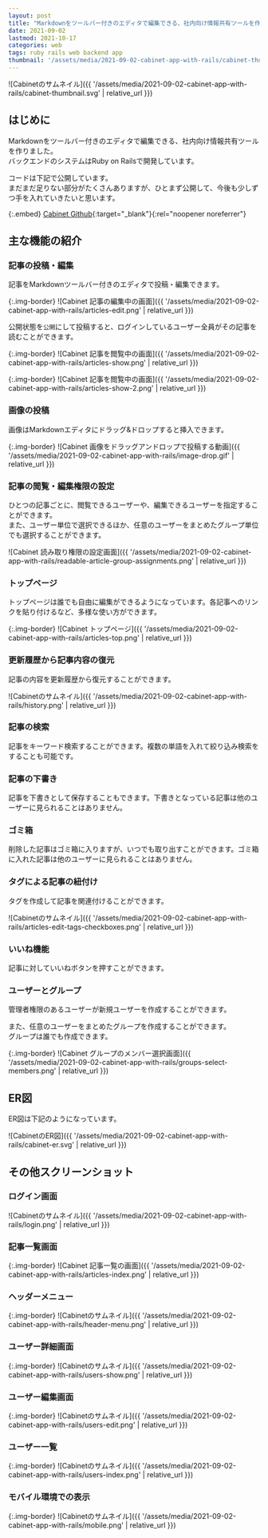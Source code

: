 ```yaml
---
layout: post
title: "Markdownをツールバー付きのエディタで編集できる、社内向け情報共有ツールを作りました"
date: 2021-09-02
lastmod: 2021-10-17
categories: web
tags: ruby rails web backend app
thumbnail: '/assets/media/2021-09-02-cabinet-app-with-rails/cabinet-thumbnail.png'
---
```


![Cabinetのサムネイル]({{ '/assets/media/2021-09-02-cabinet-app-with-rails/cabinet-thumbnail.svg' | relative_url }})

## はじめに

Markdownをツールバー付きのエディタで編集できる、社内向け情報共有ツールを作りました。  
バックエンドのシステムはRuby on Railsで開発しています。

コードは下記で公開しています。  
まだまだ足りない部分がたくさんありますが、ひとまず公開して、今後も少しずつ手を入れていきたいと思います。

{:.embed}
[Cabinet Github](https://github.com/flatpaq/cabinet){:target="_blank"}{:rel="noopener noreferrer"}

## 主な機能の紹介


### 記事の投稿・編集

記事をMarkdownツールバー付きのエディタで投稿・編集できます。  


{:.img-border}
![Cabinet 記事の編集中の画面]({{ '/assets/media/2021-09-02-cabinet-app-with-rails/articles-edit.png' | relative_url }})


公開状態を`公開`にして投稿すると、ログインしているユーザー全員がその記事を読むことができます。

{:.img-border}
![Cabinet 記事を閲覧中の画面]({{ '/assets/media/2021-09-02-cabinet-app-with-rails/articles-show.png' | relative_url }})

{:.img-border}
![Cabinet 記事を閲覧中の画面]({{ '/assets/media/2021-09-02-cabinet-app-with-rails/articles-show-2.png' | relative_url }})


### 画像の投稿

画像はMarkdownエディタにドラッグ&ドロップすると挿入できます。


{:.img-border}
![Cabinet 画像をドラッグアンドロップで投稿する動画]({{ '/assets/media/2021-09-02-cabinet-app-with-rails/image-drop.gif' | relative_url }})


### 記事の閲覧・編集権限の設定

ひとつの記事ごとに、閲覧できるユーザーや、編集できるユーザーを指定することができます。  
また、ユーザー単位で選択できるほか、任意のユーザーをまとめたグループ単位でも選択することができます。


![Cabinet 読み取り権限の設定画面]({{ '/assets/media/2021-09-02-cabinet-app-with-rails/readable-article-group-assignments.png' | relative_url }})


### トップページ

トップページは誰でも自由に編集ができるようになっています。各記事へのリンクを貼り付けるなど、多様な使い方ができます。

{:.img-border}
![Cabinet トップページ]({{ '/assets/media/2021-09-02-cabinet-app-with-rails/articles-top.png' | relative_url }})




### 更新履歴から記事内容の復元

記事の内容を更新履歴から復元することができます。  

![Cabinetのサムネイル]({{ '/assets/media/2021-09-02-cabinet-app-with-rails/history.png' | relative_url }})


### 記事の検索

記事をキーワード検索することができます。複数の単語を入れて絞り込み検索をすることも可能です。

### 記事の下書き

記事を下書きとして保存することもできます。下書きとなっている記事は他のユーザーに見られることはありません。

### ゴミ箱

削除した記事はゴミ箱に入りますが、いつでも取り出すことができます。ゴミ箱に入れた記事は他のユーザーに見られることはありません。





### タグによる記事の紐付け

タグを作成して記事を関連付けることができます。

![Cabinetのサムネイル]({{ '/assets/media/2021-09-02-cabinet-app-with-rails/articles-edit-tags-checkboxes.png' | relative_url }})


### いいね機能

記事に対していいねボタンを押すことができます。


### ユーザーとグループ

管理者権限のあるユーザーが新規ユーザーを作成することができます。

また、任意のユーザーをまとめたグループを作成することができます。  
グループは誰でも作成できます。  

{:.img-border}
![Cabinet グループのメンバー選択画面]({{ '/assets/media/2021-09-02-cabinet-app-with-rails/groups-select-members.png' | relative_url }})



## ER図

ER図は下記のようになっています。

![CabinetのER図]({{ '/assets/media/2021-09-02-cabinet-app-with-rails/cabinet-er.svg' | relative_url }})


## その他スクリーンショット

### ログイン画面

![Cabinetのサムネイル]({{ '/assets/media/2021-09-02-cabinet-app-with-rails/login.png' | relative_url }})


### 記事一覧画面

{:.img-border}
![Cabinet 記事一覧の画面]({{ '/assets/media/2021-09-02-cabinet-app-with-rails/articles-index.png' | relative_url }})


### ヘッダーメニュー

{:.img-border}
![Cabinetのサムネイル]({{ '/assets/media/2021-09-02-cabinet-app-with-rails/header-menu.png' | relative_url }})


### ユーザー詳細画面

{:.img-border}
![Cabinetのサムネイル]({{ '/assets/media/2021-09-02-cabinet-app-with-rails/users-show.png' | relative_url }})

### ユーザー編集画面


{:.img-border}
![Cabinetのサムネイル]({{ '/assets/media/2021-09-02-cabinet-app-with-rails/users-edit.png' | relative_url }})

### ユーザー一覧

{:.img-border}
![Cabinetのサムネイル]({{ '/assets/media/2021-09-02-cabinet-app-with-rails/users-index.png' | relative_url }})


### モバイル環境での表示

{:.img-border}
![Cabinetのサムネイル]({{ '/assets/media/2021-09-02-cabinet-app-with-rails/mobile.png' | relative_url }})






